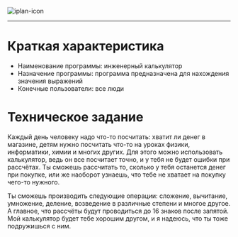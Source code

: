 ![iplan-icon](./pic/iplan-logo.png 'iPlan')

---

# Краткая характеристика
* Наименование программы: инженерный калькулятор
* Назначение программы: программа предназначена для нахождения значения выражений
* Конечные пользователи: все люди

# Техническое задание
Каждый день человеку надо что-то посчитать: хватит ли денег в магазине, детям нужно посчитать что-то на уроках физики,
информатики, химии и многих других. Для этого можно использовать калькулятор, ведь он все посчитает точно, и у тебя не 
будет ошибки при рассчётах. Ты сможешь рассчитать то, сколько у тебя останется денег при покупке, или же наоборот
узнаешь, что тебе не хватает на покупку чего-то нужного.

Ты сможешь производить следующие операции: сложение, вычитание, умножение, деление, возведение в различные степени и 
многое другое. А главное, что рассчёты будут проводиться до 16 знаков после запятой. Мой калькулятор будет тебе хорошим 
другом, и я надеюсь, что ты тоже подружишься с ним.